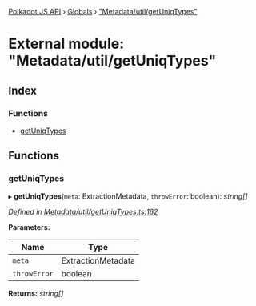 [Polkadot JS API](../README.md) › [Globals](../globals.md) › ["Metadata/util/getUniqTypes"](_metadata_util_getuniqtypes_.md)

# External module: "Metadata/util/getUniqTypes"

## Index

### Functions

* [getUniqTypes](_metadata_util_getuniqtypes_.md#getuniqtypes)

## Functions

###  getUniqTypes

▸ **getUniqTypes**(`meta`: ExtractionMetadata, `throwError`: boolean): *string[]*

*Defined in [Metadata/util/getUniqTypes.ts:162](https://github.com/polkadot-js/api/blob/a30d467618/packages/types/src/Metadata/util/getUniqTypes.ts#L162)*

**Parameters:**

Name | Type |
------ | ------ |
`meta` | ExtractionMetadata |
`throwError` | boolean |

**Returns:** *string[]*
